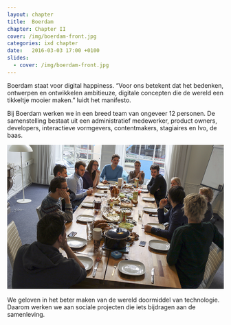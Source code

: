 ```yaml
---
layout: chapter
title:  Boerdam
chapter: Chapter II
cover: /img/boerdam-front.jpg
categories: ixd chapter
date:   2016-03-03 17:00 +0100
slides:
  - cover: /img/boerdam-front.jpg
---
```


Boerdam staat voor digital happiness. “Voor ons betekent dat het bedenken, ontwerpen en ontwikkelen ambitieuze, digitale concepten die de wereld een tikkeltje mooier maken.” luidt het manifesto.

Bij Boerdam werken we in een breed team van ongeveer 12 personen. De samenstelling bestaat uit een administratief medewerker, product owners, developers, interactieve vormgevers, contentmakers, stagiaires en Ivo, de baas.

![Het Boerdam team](/img/boerdam-team.png)

We geloven in het beter maken van de wereld doormiddel van technologie. Daarom werken we aan sociale projecten die iets bijdragen aan de samenleving.